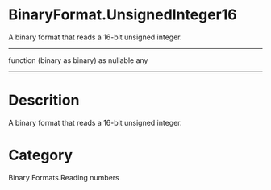 ﻿# BinaryFormat.UnsignedInteger16
A binary format that reads a 16-bit unsigned integer.
***
function (binary as binary) as nullable any
***
# Descrition 
A binary format that reads a 16-bit unsigned integer.
# Category 
Binary Formats.Reading numbers

